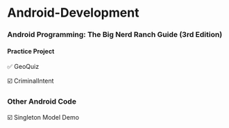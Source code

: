 # Android-Development

### Android Programming: The Big Nerd Ranch Guide (3rd Edition)

#### Practice Project

✅ GeoQuiz

☑️ CriminalIntent


### Other Android Code

☑️ Singleton Model Demo
